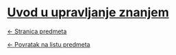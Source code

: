 # [Uvod u upravljanje znanjem](https://www.github.com/studosi-fer/UUUZ)
[<- Stranica predmeta](https://www.fer.unizg.hr/predmet/uuuz)

[<- Povratak na listu predmeta](https://www.github.com/studosi/FER)
